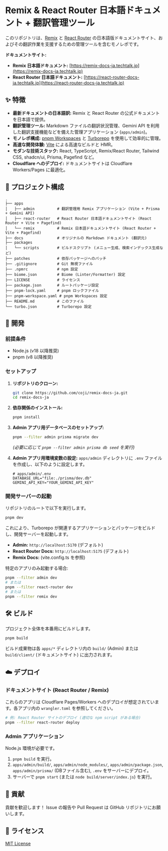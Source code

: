 # Remix & React Router 日本語ドキュメント + 翻訳管理ツール

このリポジトリは、[Remix](https://remix.run/) と [React Router](https://reactrouter.com/) の日本語版ドキュメントサイト、およびその翻訳作業を支援するための管理ツールを含むモノレポです。

**ドキュメントサイト:**

* **Remix 日本語ドキュメント:** [https://remix-docs-ja.techtalk.jp](https://remix-docs-ja.techtalk.jp)
* **React Router 日本語ドキュメント:** [https://react-router-docs-ja.techtalk.jp](https://react-router-docs-ja.techtalk.jp)

## ✨ 特徴

* **最新ドキュメントの日本語訳:** Remix と React Router の公式ドキュメントを日本語で提供。
* **翻訳管理ツール:** Markdown ファイルの翻訳状況管理、Gemini API を利用した翻訳支援機能などを備えた管理アプリケーション (`apps/admin`)。
* **モノレポ構成:** [pnpm Workspaces](https://pnpm.io/workspaces) と [Turborepo](https://turbo.build/repo) を使用して効率的に管理。
* **高速な開発体験:** [Vite](https://vitejs.dev/) による高速なビルドと HMR。
* **モダンな技術スタック:** React, TypeScript, Remix/React Router, Tailwind CSS, shadcn/ui, Prisma, Pagefind など。
* **Cloudflare へのデプロイ:** ドキュメントサイトは Cloudflare Workers/Pages に最適化。

## 📁 プロジェクト構成

```plaintext
.
├── apps
│   ├── admin          # 翻訳管理用 Remix アプリケーション (Vite + Prisma + Gemini API)
│   ├── react-router   # React Router 日本語ドキュメントサイト (React Router + Vite + Pagefind)
│   └── remix          # Remix 日本語ドキュメントサイト (React Router + Vite + Pagefind)
├── docs               # オリジナルの Markdown ドキュメント (翻訳元)
├── packages
│   └── scripts        # ビルドスクリプト (メニュー生成、検索インデックス生成など)
├── patches            # 依存パッケージへのパッチ
├── .gitignore         # Git 無視ファイル
├── .npmrc             # npm 設定
├── biome.json         # Biome (Linter/Formatter) 設定
├── LICENSE            # ライセンス
├── package.json       # ルートパッケージ設定
├── pnpm-lock.yaml     # pnpm ロックファイル
├── pnpm-workspace.yaml # pnpm Workspaces 設定
├── README.md          # このファイル
└── turbo.json         # Turborepo 設定
```

## 🚀 開発

### 前提条件

* Node.js (v18 以降推奨)
* pnpm (v8 以降推奨)

### セットアップ

1. **リポジトリのクローン:**

    ```bash
    git clone https://github.com/coji/remix-docs-ja.git
    cd remix-docs-ja
    ```

2. **依存関係のインストール:**

    ```bash
    pnpm install
    ```

3. **Admin アプリ用データベースのセットアップ:**

    ```bash
    pnpm --filter admin prisma migrate dev
    ```

    *(必要に応じて `pnpm --filter admin prisma db seed` を実行)*

4. **Admin アプリ用環境変数の設定:**
    `apps/admin` ディレクトリに `.env` ファイルを作成し、以下のように設定します。

    ```dotenv
    # apps/admin/.env
    DATABASE_URL="file:./prisma/dev.db"
    GEMINI_API_KEY="YOUR_GEMINI_API_KEY"
    ```

### 開発サーバーの起動

リポジトリのルートで以下を実行します。

```bash
pnpm dev
```

これにより、Turborepo が関連するアプリケーションとパッケージをビルドし、開発サーバーを起動します。

* **Admin:** `http://localhost:5170` (デフォルト)
* **React Router Docs:** `http://localhost:5175` (デフォルト)
* **Remix Docs:** (vite.config.ts を参照)

特定のアプリのみ起動する場合:

```bash
pnpm --filter admin dev
# または
pnpm --filter react-router dev
# または
pnpm --filter remix dev
```

## 🛠️ ビルド

プロジェクト全体を本番用にビルドします。

```bash
pnpm build
```

ビルド成果物は各 `apps/*` ディレクトリ内の `build/` (Admin) または `build/client/` (ドキュメントサイト) に出力されます。

## ☁️ デプロイ

### ドキュメントサイト (React Router / Remix)

これらのアプリは Cloudflare Pages/Workers へのデプロイが想定されています。各アプリ内の `wrangler.toml` を参照してください。

```bash
# 例: React Router サイトのデプロイ (適切な npm script がある場合)
pnpm --filter react-router deploy
```

### Admin アプリケーション

Node.js 環境が必要です。

1. `pnpm build` を実行。
2. `apps/admin/build/`, `apps/admin/node_modules/`, `apps/admin/package.json`, `apps/admin/prisma/` (DBファイル含む), `.env` をサーバーにデプロイ。
3. サーバーで `pnpm start` (または `node build/server/index.js`) を実行。

## 🤝 貢献

貢献を歓迎します！ Issue の報告や Pull Request は GitHub リポジトリにお願いします。

## 📜 ライセンス

[MIT License](./LICENSE)
